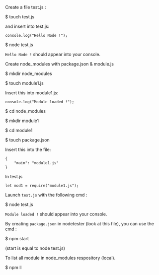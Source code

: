 Create a file test.js :

$ touch test.js

and insert into test.js:

`console.log("Hello Node !");`

$ node test.js

`Hello Node !` should appear into your console.

Create node_modules with package.json & module.js

$ mkdir node_modules

$ touch module1.js

Insert this into module1.js:

`console.log("Module loaded !");`

$ cd node_modules

$ mkdir module1

$ cd module1

$ touch package.json

Insert this into the file:

```
{
	"main": "module1.js"
}
```

In test.js

`let mod1 = require("module1.js");`

Launch `test.js` with the following cmd :

$ node test.js

`Module loaded !` should appear into your console.

By creating `package.json` in nodetester (look at this file), you can use the cmd :

$ npm start

(start is equal to node test.js)

To list all module in node_modules respository (local).

$ npm ll
